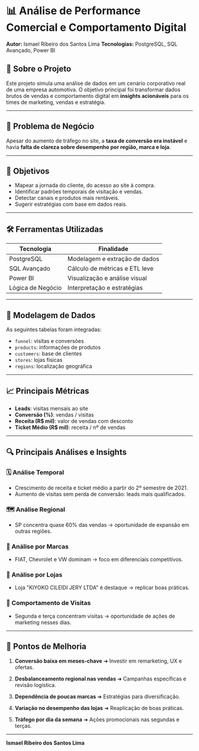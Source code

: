 # 📊 Análise de Performance Comercial e Comportamento Digital

**Autor:** Ismael Ribeiro dos Santos Lima
**Tecnologias:** PostgreSQL, SQL Avançado, Power BI

## 🧠 Sobre o Projeto

Este projeto simula uma análise de dados em um cenário corporativo real de uma empresa automotiva. O objetivo principal foi transformar dados brutos de vendas e comportamento digital em **insights acionáveis** para os times de marketing, vendas e estratégia.

---

## 🚨 Problema de Negócio

Apesar do aumento de tráfego no site, a **taxa de conversão era instável** e havia **falta de clareza sobre desempenho por região, marca e loja**.

---

## 🎯 Objetivos

* Mapear a jornada do cliente, do acesso ao site à compra.
* Identificar padrões temporais de visitação e vendas.
* Detectar canais e produtos mais rentáveis.
* Sugerir estratégias com base em dados reais.

---

## 🛠️ Ferramentas Utilizadas

| Tecnologia        | Finalidade                     |
| ----------------- | ------------------------------ |
| PostgreSQL        | Modelagem e extração de dados  |
| SQL Avançado      | Cálculo de métricas e ETL leve |
| Power BI          | Visualização e análise visual  |
| Lógica de Negócio | Interpretação e estratégias    |

---

## 🧱 Modelagem de Dados

As seguintes tabelas foram integradas:

* `funnel`: visitas e conversões
* `products`: informações de produtos
* `customers`: base de clientes
* `stores`: lojas físicas
* `regions`: localização geográfica

---

## 📈 Principais Métricas

* **Leads**: visitas mensais ao site
* **Conversão (%)**: vendas / visitas
* **Receita (R\$ mil)**: valor de vendas com desconto
* **Ticket Médio (R\$ mil)**: receita / nº de vendas

---

## 🔍 Principais Análises e Insights

### 🗓️ Análise Temporal

* Crescimento de receita e ticket médio a partir do 2º semestre de 2021.
* Aumento de visitas sem perda de conversão: leads mais qualificados.

### 🗺️ Análise Regional

* SP concentra quase 60% das vendas → oportunidade de expansão em outras regiões.

### 🚗 Análise por Marcas

* FIAT, Chevrolet e VW dominam → foco em diferenciais competitivos.

### 🏬 Análise por Lojas

* Loja "KIYOKO CILEIDI JERY LTDA" é destaque → replicar boas práticas.

### 📅 Comportamento de Visitas

* Segunda e terça concentram visitas → oportunidade de ações de marketing nesses dias.

---

## 🔧 Pontos de Melhoria

1. **Conversão baixa em meses-chave**
   ➜ Investir em remarketing, UX e ofertas.

2. **Desbalanceamento regional nas vendas**
   ➜ Campanhas específicas e revisão logística.

3. **Dependência de poucas marcas**
   ➜ Estratégias para diversificação.

4. **Variação no desempenho das lojas**
   ➜ Reaplicação de boas práticas.

5. **Tráfego por dia da semana**
   ➜ Ações promocionais nas segundas e terças.

---

**Ismael Ribeiro dos Santos Lima**

